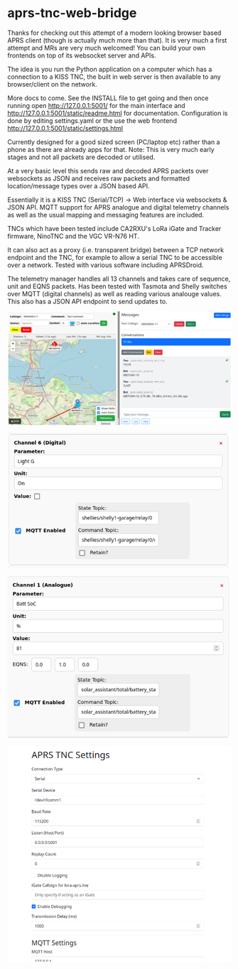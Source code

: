 # aprs-tnc-web-bridge

Thanks for checking out this attempt of a modern looking browser based APRS client (though is actually much more than that). It is very much a first attempt and MRs are very much welcomed! You can build your own frontends on top of its websocket server and APIs.

The idea is you run the Python application on a computer which has a connection to a KISS TNC, the built in web server is then available to any browser/client on the network.

More docs to come. See the INSTALL file to get going and then once running open http://127.0.0.1:5001/ for the main interface and http://127.0.0.1:5001/static/readme.html for documentation. Configuration is done by editing settings.yaml or the use the web frontend http://127.0.0.1:5001/static/settings.html

Currently designed for a good sized screen (PC/laptop etc) rather than a phone as there are already apps for that. Note: This is very much early stages and not all packets are decoded or utilised.

At a very basic level this sends raw and decoded APRS packets over websockets as JSON and receives raw packets and formatted location/message types over a JSON based API.

Essentially it is a KISS TNC (Serial/TCP) -> Web interface via websockets & JSON API. MQTT support for APRS analogue and digital telemetry channels as well as the usual mapping and messaging features are included.

TNCs which have been tested include CA2RXU's LoRa iGate and Tracker firmware, NinoTNC and the VGC VR-N76 HT.

It can also act as a proxy (i.e. transparent bridge) between a TCP network endpoint and the TNC, for example to allow a serial TNC to be accessible over a network. Tested with various software including APRSDroid.

The telemetry manager handles all 13 channels and takes care of sequence, unit and EQNS packets. Has been tested with Tasmota and Shelly switches over MQTT (digital channels) as well as reading various analouge values. This also has a JSON API endpoint to send updates to.

![map](images/map-messages.png)


![digi](images/digital-telemetry.png)

![analogue](images/analogue-telemetry.png)

![settings](images/settings.png)
